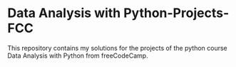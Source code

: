 # Data Analysis with Python-Projects-FCC
This repository contains my solutions for the projects of the python course  Data Analysis with Python from freeCodeCamp.
